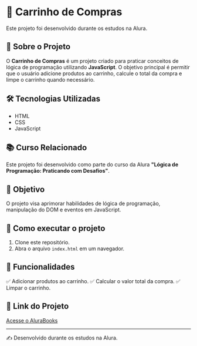 # 🛒 Carrinho de Compras

Este projeto foi desenvolvido durante os estudos na Alura.

## 📖 Sobre o Projeto
O **Carrinho de Compras** é um projeto criado para praticar conceitos de lógica de programação utilizando **JavaScript**. O objetivo principal é permitir que o usuário adicione produtos ao carrinho, calcule o total da compra e limpe o carrinho quando necessário.

## 🛠️ Tecnologias Utilizadas
- HTML
- CSS
- JavaScript

## 📚 Curso Relacionado
Este projeto foi desenvolvido como parte do curso da Alura **"Lógica de Programação: Praticando com Desafios"**.

## 🎯 Objetivo
O projeto visa aprimorar habilidades de lógica de programação, manipulação do DOM e eventos em JavaScript.

## 🚀 Como executar o projeto
1. Clone este repositório.
2. Abra o arquivo `index.html` em um navegador.

## 📌 Funcionalidades
✅ Adicionar produtos ao carrinho.
✅ Calcular o valor total da compra.
✅ Limpar o carrinho.


## 🔗 Link do Projeto
[Acesse o AluraBooks](https://carrinho-compras-wheat-eight.vercel.app/)

---
✍️ Desenvolvido durante os estudos na Alura.
